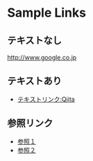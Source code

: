 # Sample Links

## テキストなし

<http://www.google.co.jp>

## テキストあり

* [テキストリンク:Qiita](http://qiita.com)

## 参照リンク

* [参照１][link-1]
* [参照２][link-1]

[link-1]:http://www.yahoo.co.jp
